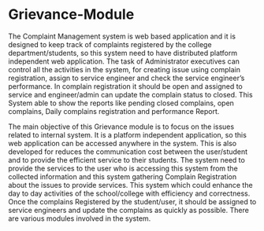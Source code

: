 # Grievance-Module
The Complaint Management system is web based application and it is designed to keep track of complaints registered by the college department/students, so this system need to have distributed platform independent web application. The task of Administrator executives can control all the activities in the system, for creating issue using complain registration, assign to service engineer and check the service engineer’s performance. In complain registration it should be open and assigned to service and engineer/admin can update the complain status to closed. This System able to show the reports like pending closed complains, open complains, Daily complains registration and performance Report.

The main objective of this Grievance module is to focus on the issues related to internal system. It is a platform independent application, so this web application can be accessed anywhere in the system. This is also developed for reduces the communication cost between the user/student and to provide the efficient service to their students. The system need to provide the services to the user who is accessing this system from the collected information and this system gathering Complain Registration about the issues to provide services. This system which could enhance the day to day activities of the school/college with efficiency and correctness. Once the complains Registered by the student/user, it should be assigned to service engineers and update the complains as quickly as possible. There are various modules involved in the system.
